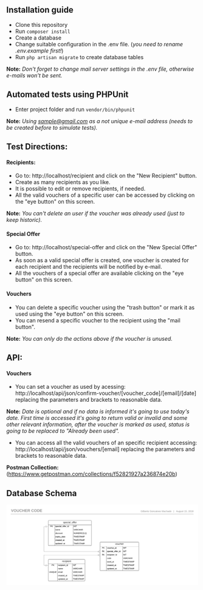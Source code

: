 ## Installation guide
 - Clone this repository
 - Run `composer install`
 - Create a database
 - Change suitable configuration in the .env file. (*you need to rename .env.example first!*)
 - Run `php artisan migrate` to create database tables

 **Note:** *Don't forget to change mail server settings in the .env file, otherwise e-mails won't be sent.*

## Automated tests using PHPUnit

- Enter project folder and run `vendor/bin/phpunit`

**Note:** *Using sample@gmail.com as a not unique e-mail address (needs to be created before to simulate tests).*

## Test Directions:

#### Recipients:

 - Go to: http://localhost/recipient and click on the "New Recipient" button.
 - Create as many recipients as you like.
 - It is possible to edit or remove recipients, if needed.
 - All the valid vouchers of a specific user can be accessed by clicking on the "eye button" on this screen.

**Note:** *You can't delete an user if the voucher was already used (just to keep historic).*

#### Special Offer

 - Go to: http://localhost/special-offer and click on the "New Special Offer" button.
 - As soon as a valid special offer is created, one voucher is created for each recipient and the recipients will be notified by e-mail.
 - All the vouchers of a special offer are available clicking on the "eye button" on this screen.

#### Vouchers
 - You can delete a specific voucher using the "trash button" or mark it as used using the "eye button" on this screen.
 - You can resend a specific voucher to the recipient using the "mail button".

 **Note:** *You can only do the actions above if the voucher is unused.*

## API:

#### Vouchers
  - You can set a voucher as used by acessing: http://localhost/api/json/confirm-voucher/[voucher_code]/[email]/[date] replacing the parameters and brackets to reasonable data.

  **Note:** *Date is optional and if no data is informed it's going to use today's date. First time is accessed it's going to return valid or invalid and some other relevant information, after the voucher is marked as used, status is going to be replaced to "Already been used".*

  - You can access all the valid vouchers of an specific recipient accessing: http://localhost/api/json/vouchers/[email] replacing the parameters and brackets to reasonable data.

**Postman Collection:** (https://www.getpostman.com/collections/f52821927a236874e20b)

## Database Schema

![ERD](https://github.com/gilbertogm85/voucher-code/blob/master/public/erd.png)
